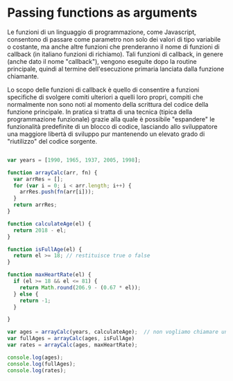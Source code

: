 # Passing functions as arguments

Le funzioni di un linguaggio di programmazione, come Javascript, consentono di passare come parametro non solo dei valori di tipo variabile o costante, ma anche altre funzioni che prenderanno il nome di funzioni di callback (in italiano funzioni di richiamo). Tali funzioni di callback, in genere (anche dato il nome "callback"), vengono eseguite dopo la routine principale, quindi al termine dell'esecuzione primaria lanciata dalla funzione chiamante.

Lo scopo delle funzioni di callback è quello di consentire a funzioni specifiche di svolgere comiti ulteriori a quelli loro propri, compiti che normalmente non sono noti al momento della scrittura del codice della funzione principale. In pratica si tratta di una tecnica (tipica della programmazione funzionale) grazie alla quale è possibile "espandere" le funzionalità predefinite di un blocco di codice, lasciando allo sviluppatore una maggiore libertà di sviluppo pur mantenendo un elevato grado di "riutilizzo" del codice sorgente.


``` javascript

var years = [1990, 1965, 1937, 2005, 1998];

function arrayCalc(arr, fn) {
  var arrRes = [];
  for (var i = 0; i < arr.length; i++) {
    arrRes.push(fn(arr[i]));
  }
  return arrRes;
}

function calculateAge(el) {
  return 2018 - el;
}

function isFullAge(el) {
  return el >= 18; // restituisce true o false
}

function maxHeartRate(el) {
  if (el >= 18 && el <= 81) {
    return Math.round(206.9 - (0.67 * el));
  } else {
    return -1;
  }

}

var ages = arrayCalc(years, calculateAge);  // non vogliamo chiamare una funzione ma voglia fare in modo che venga chiamata in seguito per cui non ci mettiamo ()
var fullAges = arrayCalc(ages, isFullAge)
var rates = arrayCalc(ages, maxHeartRate);

console.log(ages);
console.log(fullAges);
console.log(rates);

```